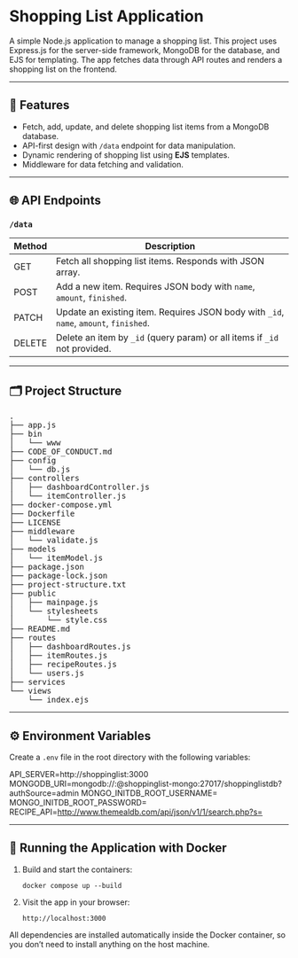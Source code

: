 # Shopping List Application

A simple Node.js application to manage a shopping list. This project uses Express.js for the server-side framework, MongoDB for the database, and EJS for templating. 
The app fetches data through API routes and renders a shopping list on the frontend.

---

## 🚀 Features

<ul>
  <li>Fetch, add, update, and delete shopping list items from a MongoDB database.</li>
  <li>API-first design with <code>/data</code> endpoint for data manipulation.</li>
  <li>Dynamic rendering of shopping list using <b>EJS</b> templates.</li>
  <li>Middleware for data fetching and validation.</li>
</ul>

---

## 🌐 API Endpoints

### `/data`

| Method | Description |
|--------|-------------|
| GET    | Fetch all shopping list items. Responds with JSON array. |
| POST   | Add a new item. Requires JSON body with `name`, `amount`, `finished`. |
| PATCH  | Update an existing item. Requires JSON body with `_id`, `name`, `amount`, `finished`. |
| DELETE | Delete an item by `_id` (query param) or all items if `_id` not provided. |

---

## 🗂️ Project Structure

<pre>
.
├── app.js
├── bin
│   └── www
├── CODE_OF_CONDUCT.md
├── config
│   └── db.js
├── controllers
│   ├── dashboardController.js
│   └── itemController.js
├── docker-compose.yml
├── Dockerfile
├── LICENSE
├── middleware
│   └── validate.js
├── models
│   └── itemModel.js
├── package.json
├── package-lock.json
├── project-structure.txt
├── public
│   ├── mainpage.js
│   └── stylesheets
│       └── style.css
├── README.md
├── routes
│   ├── dashboardRoutes.js
│   ├── itemRoutes.js
│   ├── recipeRoutes.js
│   └── users.js
├── services
└── views
    └── index.ejs
</pre>

---

## ⚙️ Environment Variables

<p>Create a <code>.env</code> file in the root directory with the following variables:</p>

API_SERVER=http://shoppinglist:3000
MONGODB_URI=mongodb://<username>:<password>@shoppinglist-mongo:27017/shoppinglistdb?authSource=admin
MONGO_INITDB_ROOT_USERNAME=<username>
MONGO_INITDB_ROOT_PASSWORD=<password>
RECIPE_API=http://www.themealdb.com/api/json/v1/1/search.php?s=

---

## 🐳 Running the Application with Docker

<ol>
  <li>Build and start the containers:</li>
  <pre><code>docker compose up --build</code></pre>
  <li>Visit the app in your browser:</li>
  <pre><code>http://localhost:3000</code></pre>
</ol>

<p>All dependencies are installed automatically inside the Docker container, so you don’t need to install anything on the host machine.</p>
